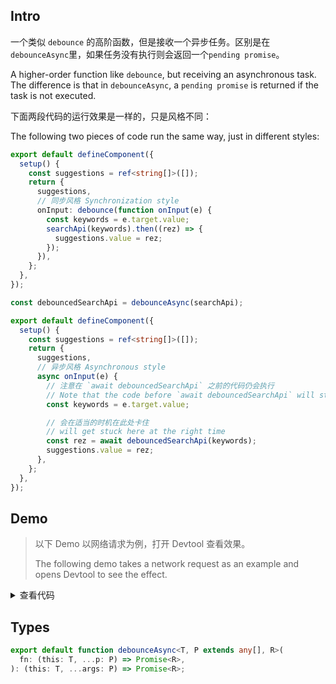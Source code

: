 ## Intro

一个类似 `debounce` 的高阶函数，但是接收一个异步任务。区别是在`debounceAsync`里，如果任务没有执行则会返回一个`pending promise`。

A higher-order function like `debounce`, but receiving an asynchronous task. The difference is that in `debounceAsync`, a `pending promise` is returned if the task is not executed.

下面两段代码的运行效果是一样的，只是风格不同：

The following two pieces of code run the same way, just in different styles:

```ts
export default defineComponent({
  setup() {
    const suggestions = ref<string[]>([]);
    return {
      suggestions,
      // 同步风格 Synchronization style
      onInput: debounce(function onInput(e) {
        const keywords = e.target.value;
        searchApi(keywords).then((rez) => {
          suggestions.value = rez;
        });
      }),
    };
  },
});
```

```ts
const debouncedSearchApi = debounceAsync(searchApi);

export default defineComponent({
  setup() {
    const suggestions = ref<string[]>([]);
    return {
      suggestions,
      // 异步风格 Asynchronous style
      async onInput(e) {
        // 注意在 `await debouncedSearchApi` 之前的代码仍会执行
        // Note that the code before `await debouncedSearchApi` will still execute
        const keywords = e.target.value;

        // 会在适当的时机在此处卡住
        // will get stuck here at the right time
        const rez = await debouncedSearchApi(keywords);
        suggestions.value = rez;
      },
    };
  },
});
```

## Demo

> 以下 Demo 以网络请求为例，打开 Devtool 查看效果。
>
> The following demo takes a network request as an example and opens Devtool to see the effect.

<script setup>
import Demo from './demo.vue'
</script>

<Demo />
<details>
  <summary>查看代码</summary>

<<< src/debounceAsync/demo.vue

</details>

## Types

```ts
export default function debounceAsync<T, P extends any[], R>(
  fn: (this: T, ...p: P) => Promise<R>,
): (this: T, ...args: P) => Promise<R>;
```
